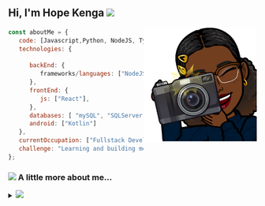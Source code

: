 <h2> Hi, I'm Hope Kenga <img src="https://media.giphy.com/media/12oufCB0MyZ1Go/giphy.gif" width="50"></h2>
<img align='right' src="https://github.com/HopeKenga/HopeKenga/blob/main/9F5E2ED3-CF66-44D6-961D-6F10A37310E1.png" width="230">


```javascript
const aboutMe = {
   code: [Javascript,Python, NodeJS, TypeScript],
   technologies: {
   
      backEnd: {
         frameworks/languages: ["NodeJS, Django, Flask , TS, NestJS"],
      },
      frontEnd: {
         js: ["React"],
      },
      databases: [ "mySQL", "SQLServer","MongoDB","PostgresSQL, PRISMA"],
      android: ["Kotlin"]
   },
   currentOccupation: ["Fullstack Developer"],
   challenge: "Learning and building more everyday",
};
```

### <img src="https://media.giphy.com/media/VgCDAzcKvsR6OM0uWg/giphy.gif" width="50"> A little more about me... 

<details>
<summary>
  <a href="https://github.com/K-Kraken"><img src="https://img.shields.io/badge/-Expand%20to%20know%20more-b03544?style=for-the-badge" /></a>
</summary>
<img align='center' src="https://github.com/HopeKenga/HopeKenga/blob/main/IMG_1517.PNG" width="250">

### Little More About Me  

Hey there! 😄 My name is Hope Kenga. I'm a 23-year-old  developer  from Nairobi, Kenya who's a lover of life with a soft spot for family, nature, cats, mental health and cooking. I'm passionate about building and learning new things that are useful and reliable. I try  build something new every once in a while so pass by and leave your thoughts kindly.I love meeting new people and learning new things, so please feel free to say hello and share a story with me. Currently working with a really great and innovative team 

Here's my favourite song for you :trumpet:- [**Pen and Paper** by **Karun**.](https://youtu.be/ZEZGukVDpc0)
